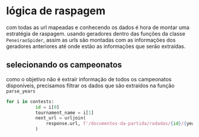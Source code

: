 # lógica de raspagem

com todas as url mapeadas e conhecendo os dados é hora de montar uma estratégia de raspagem. usando geradores dentro das funções da classe `PeneiraoSpider`, assim as urls são montadas com as informações dos geradores anteriores até onde estão as informações que serão extraídas.

## selecionando os campeonatos
como o objetivo não é extraír informação de todos os campeonatos disponíveis, precisamos filtrar os dados que são extraídos na função `parse_years`

```py title='peneirao_spider.py' linenums='35'
for i in contests:
           id = i[0]
           tournament_name = i[1]
           next_url = urljoin(
               response.url, f'/documentos-da-partida/rodadas/{id}/{year}'
           )
```
